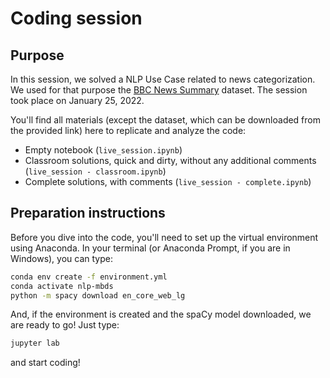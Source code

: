 # Coding session
## Purpose

In this session, we solved a NLP Use Case related to news categorization. We used for that purpose the [BBC News Summary](https://www.kaggle.com/pariza/bbc-news-summary) dataset. The session took place on January 25, 2022.

You'll find all materials (except the dataset, which can be downloaded from the provided link) here to replicate and analyze the code:
- Empty notebook (`live_session.ipynb`)
- Classroom solutions, quick and dirty, without any additional comments (`live_session - classroom.ipynb`)
- Complete solutions, with comments (`live_session - complete.ipynb`)

## Preparation instructions

Before you dive into the code, you'll need to set up the virtual environment using Anaconda. In your terminal (or Anaconda Prompt, if you are in Windows), you can type:

```bash
conda env create -f environment.yml
conda activate nlp-mbds
python -m spacy download en_core_web_lg
```

And, if the environment is created and the spaCy model downloaded, we are ready to go! Just type:

```bash
jupyter lab
```

and start coding!